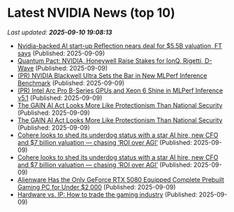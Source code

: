 # Latest NVIDIA News (top 10)
_Last updated: **2025-09-10 19:08:13**_

- [Nvidia-backed AI start-up Reflection nears deal for $5.5B valuation, FT says](https://thefly.com/permalinks/entry.php/id4195482/NVDA-Nvidiabacked-AI-startup-Reflection-nears-deal-for-B-valuation-FT-says) (Published: 2025-09-09)
- [Quantum Pact: NVIDIA, Honeywell Raise Stakes for IonQ, Rigetti, D-Wave](https://finance.yahoo.com/news/quantum-pact-nvidia-honeywell-raise-190000357.html) (Published: 2025-09-09)
- [(PR) NVIDIA Blackwell Ultra Sets the Bar in New MLPerf Inference Benchmark](https://www.techpowerup.com/340827/nvidia-blackwell-ultra-sets-the-bar-in-new-mlperf-inference-benchmark) (Published: 2025-09-09)
- [(PR) Intel Arc Pro B-Series GPUs and Xeon 6 Shine in MLPerf Inference v5.1](https://www.techpowerup.com/340826/intel-arc-pro-b-series-gpus-and-xeon-6-shine-in-mlperf-inference-v5-1) (Published: 2025-09-09)
- [The GAIN AI Act Looks More Like Protectionism Than National Security](https://biztoc.com/x/b46e3827ffda946c) (Published: 2025-09-09)
- [The GAIN AI Act Looks More Like Protectionism Than National Security](https://reason.com/2025/09/09/the-gain-ai-act-looks-more-like-protectionism-than-national-security/) (Published: 2025-09-09)
- [Cohere looks to shed its underdog status with a star AI hire, new CFO and $7 billion valuation — chasing ‘ROI over AGI’](https://fortune.com/2025/09/09/cohere-looks-to-shed-its-underdog-status-with-a-star-ai-hire-new-cfo-and-7-billion-valuation-chasing-roi-over-agi/) (Published: 2025-09-09)
- [Cohere looks to shed its underdog status with a star AI hire, new CFO and $7 billion valuation — chasing ‘ROI over AGI’](https://finance.yahoo.com/news/cohere-looks-shed-underdog-status-184430417.html) (Published: 2025-09-09)
- [Alienware Has the Only GeForce RTX 5080 Equipped Complete Prebuilt Gaming PC for Under $2,000](https://www.ign.com/articles/dell-alienware-aurora-r16-rtx-5080-gaming-pc-deal-under-2000) (Published: 2025-09-09)
- [Hardware vs. IP: How to trade the gaming industry](https://finance.yahoo.com/video/hardware-vs-ip-trade-gaming-183000002.html) (Published: 2025-09-09)
